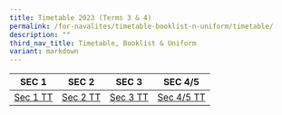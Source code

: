```yaml
---
title: Timetable 2023 (Terms 3 & 4)
permalink: /for-navalites/timetable-booklist-n-uniform/timetable/
description: ""
third_nav_title: Timetable, Booklist & Uniform
variant: markdown
---
```

| **SEC 1** | **SEC 2** | **SEC 3** | **SEC 4/5** |
| -------- | -------- | -------- |-------- |
| [Sec 1 TT](/files/term%203%20sec%201.pdf)| [Sec 2 TT](/files/term%203%20sec%202.pdf)| [Sec 3 TT](/files/term%203%20sec%203.pdf)  |[Sec 4/5 TT](/files/term%203%20sec%204_5.pdf)  |




